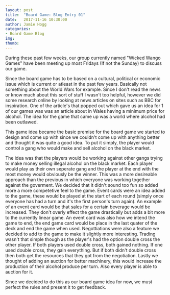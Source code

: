 ```yaml
---
layout: post
title:  "Board Game: Blog Entry 01"
date:   2017-11-16 10:30:00
author: Jamie Hogg
categories: 
- Board Game Blog
img: 
thumb: 
---
```


During these past few weeks, our group currently named "Wicked Wango Games" have been meeting up most Fridays (If not the Sunday) to discuss our game.

Since the board game has to be based on a cultural, political or economic issue which is current or atleast in the past few years. Basically not something about the World Wars for example. Since I don't read the news or know much about this sort of stuff I wasn't too helpful, however we did some research online by looking at news articles on sites such as BBC for inspiration.
One of the article's that popped out which gave us an idea for 1 of our games was was an article about in Wales having a minimum price for alcohol. The idea for the game that came up was a world where alcohol had been outlawed.

This game idea became the basic premise for the board game we started to design and come up with since we couldn't come up with anything better and thought it was quite a good idea. To put it simply, the player would control a gang who would make and sell alcohol on the black market.

The idea was that the players would be working against other gangs trying to make money selling illegal alcohol on the black market. Each player would play as their own seperate gang and the player at the end with the most money would obviously be the winner. This was a more desireable approach than the previous in which everyone was working together against the goverment. We decided that it didn't sound too fun so added more a more competetive feel to the game. 
Event cards were an idea added to the game, these would be played at the start of each round (simply once everyone has had a turn and it's the first person's turn again). An example of an event card would be that sales for a certain beverage would be increased. They don't overly effect the game drastically but adds a bit more to the currently linear game. An event card was also how we intend the game to end, the end game card would be place in the last quater of the deck and end the game when used.
Negottiations were also a feature we decided to add to the game to make it slightly more interesting. Trading wasn't that simple though as the player's had the option double cross the other player. If both players used double cross, both gained nothing. If one used double cross, they gain everything. But if both didn't double cross then both get the resources that they got from the negotiation.
Lastly we thought of adding an auction for better machinery, this would increase the production of their alcohol produce per turn. Also every player is able to auction for it.

Since we decided to do this as our board game idea for now, we must perfect the rules and present it to get feedback.
